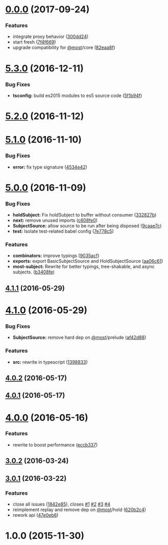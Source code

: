 <a name="0.0.0"></a>
# [0.0.0](https://github.com/mostjs-community/subject/compare/v5.3.0...v0.0.0) (2017-09-24)


### Features

* integrate proxy behavior ([300dd24](https://github.com/mostjs-community/subject/commit/300dd24))
* start fresh ([7f4f669](https://github.com/mostjs-community/subject/commit/7f4f669))
* upgrade compatibility for [@most](https://github.com/most)/core ([82eaa8f](https://github.com/mostjs-community/subject/commit/82eaa8f))



<a name="5.3.0"></a>
# [5.3.0](https://github.com/mostjs-community/subject/compare/v5.2.0...v5.3.0) (2016-12-11)


### Bug Fixes

* **tsconfig:** build es2015 modules to es5 source code ([5f1b94f](https://github.com/mostjs-community/subject/commit/5f1b94f))



<a name="5.2.0"></a>
# [5.2.0](https://github.com/mostjs-community/subject/compare/v5.1.0...v5.2.0) (2016-11-12)



<a name="5.1.0"></a>
# [5.1.0](https://github.com/mostjs-community/subject/compare/v5.0.0...v5.1.0) (2016-11-10)


### Bug Fixes

* **error:** fix type signature ([4534e42](https://github.com/mostjs-community/subject/commit/4534e42))



<a name="5.0.0"></a>
# [5.0.0](https://github.com/mostjs-community/subject/compare/v4.1.1...v5.0.0) (2016-11-09)


### Bug Fixes

* **holdSubject:** Fix holdSubject to buffer without consumer ([332827b](https://github.com/mostjs-community/subject/commit/332827b))
* **next:** remove unused imports ([c608fe0](https://github.com/mostjs-community/subject/commit/c608fe0))
* **SubjectSource:** allow source to be run after being disposed ([9caae7c](https://github.com/mostjs-community/subject/commit/9caae7c))
* **test:** Isolate test-related babel config ([7e778c5](https://github.com/mostjs-community/subject/commit/7e778c5))


### Features

* **combinators:** improve typings ([9035acf](https://github.com/mostjs-community/subject/commit/9035acf))
* **exports:** export BasicSubjectSource and HoldSubjectSource ([aa06c61](https://github.com/mostjs-community/subject/commit/aa06c61))
* **most-subject:** Rewrite for better typings, tree-shakable, and async subjects. ([b3408fe](https://github.com/mostjs-community/subject/commit/b3408fe))



<a name="4.1.1"></a>
## [4.1.1](https://github.com/mostjs-community/subject/compare/v4.1.0...v4.1.1) (2016-05-29)



<a name="4.1.0"></a>
# [4.1.0](https://github.com/mostjs-community/subject/compare/v4.0.2...v4.1.0) (2016-05-29)


### Bug Fixes

* **SubjectSource:** remove hard dep on [@most](https://github.com/most)/prelude ([af42d88](https://github.com/mostjs-community/subject/commit/af42d88))


### Features

* **src:** rewrite in typescript ([1398833](https://github.com/mostjs-community/subject/commit/1398833))



<a name="4.0.2"></a>
## [4.0.2](https://github.com/mostjs-community/subject/compare/v4.0.1...v4.0.2) (2016-05-17)



<a name="4.0.1"></a>
## [4.0.1](https://github.com/mostjs-community/subject/compare/v4.0.0...v4.0.1) (2016-05-17)



<a name="4.0.0"></a>
# [4.0.0](https://github.com/mostjs-community/subject/compare/v3.0.2...v4.0.0) (2016-05-16)


### Features

* rewrite to boost performance ([eccb337](https://github.com/mostjs-community/subject/commit/eccb337))



<a name="3.0.2"></a>
## [3.0.2](https://github.com/mostjs-community/subject/compare/v3.0.1...v3.0.2) (2016-03-24)



<a name="3.0.1"></a>
## [3.0.1](https://github.com/mostjs-community/subject/compare/1.0.0...v3.0.1) (2016-03-22)


### Features

* close all issues ([1842e85](https://github.com/mostjs-community/subject/commit/1842e85)), closes [#1](https://github.com/mostjs-community/subject/issues/1) [#2](https://github.com/mostjs-community/subject/issues/2) [#3](https://github.com/mostjs-community/subject/issues/3) [#4](https://github.com/mostjs-community/subject/issues/4)
* reimplement replay and remove dep on [@most](https://github.com/most)/hold ([620b2c4](https://github.com/mostjs-community/subject/commit/620b2c4))
* rework api ([47e0eb6](https://github.com/mostjs-community/subject/commit/47e0eb6))



<a name="1.0.0"></a>
# 1.0.0 (2015-11-30)




